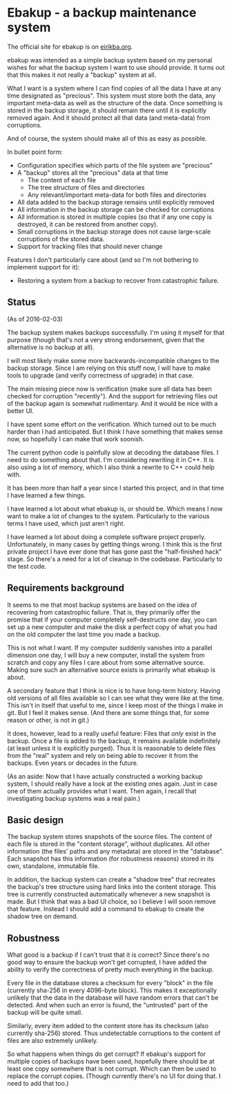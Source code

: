 Ebakup - a backup maintenance system
====================================

The official site for ebakup is on
[eirikba.org](http://eirikba.org/projects/ebakup).

ebakup was intended as a simple backup system based on my personal
wishes for what the backup system I want to use should provide. It
turns out that this makes it not really a "backup" system at all.

What I want is a system where I can find copies of all the data I have
at any time designated as "precious". This system must store both the
data, any important meta-data as well as the structure of the data.
Once something is stored in the backup storage, it should remain there
until it is explicitly removed again. And it should protect all that
data (and meta-data) from corruptions.

And of course, the system should make all of this as easy as possible.

In bullet point form:

- Configuration specifies which parts of the file system are "precious"
- A "backup" stores all the "precious" data at that time
  - The content of each file
  - The tree structure of files and directories
  - Any relevant/important meta-data for both files and directories
- All data added to the backup storage remains until explicitly removed
- All information in the backup storage can be checked for corruptions
- All information is stored in multiple copies (so that if any one
  copy is destroyed, it can be restored from another copy).
- Small corruptions in the backup storage does not cause large-scale
  corruptions of the stored data.
- Support for tracking files that should never change

Features I don't particularly care about (and so I'm not bothering to
implement support for it):

- Restoring a system from a backup to recover from catastrophic
  failure.


Status
------

(As of 2016-02-03)

The backup system makes backups successfully. I'm using it myself for
that purpose (though that's not a very strong endorsement, given that
the alternative is no backup at all).

I will most likely make some more backwards-incompatible changes to
the backup storage. Since I am relying on this stuff now, I will have
to make tools to upgrade (and verify correctness of upgrade) in that
case.

The main missing piece now is verification (make sure all data has
been checked for corruption "recently"). And the support for
retrieving files out of the backup again is somewhat rudimentary. And
it would be nice with a better UI.

I have spent some effort on the verification. Which turned out to be
much harder than I had anticipated. But I think I have something that
makes sense now, so hopefully I can make that work soonish.

The current python code is painfully slow at decoding the database
files. I need to do something about that. I'm considering rewriting it
in C++. It is also using a lot of memory, which I also think a rewrite
to C++ could help with.

It has been more than half a year since I started this project, and in
that time I have learned a few things.

I have learned a lot about what ebakup is, or should be. Which means I
now want to make a lot of changes to the system. Particularly to the
various terms I have used, which just aren't right.

I have learned a lot about doing a complete software project properly.
Unfortunately, in many cases by getting things wrong. I think this is
the first private project I have ever done that has gone past the
"half-finished hack" stage. So there's a need for a lot of cleanup in
the codebase. Particularly to the test code.


Requirements background
-----------------------

It seems to me that most backup systems are based on the idea of
recovering from catastrophic failure. That is, they primarily offer
the promise that if your computer completely self-destructs one day,
you can set up a new computer and make the disk a perfect copy of what
you had on the old computer the last time you made a backup.

This is not what I want. If my computer suddenly vanishes into a
parallel dimension one day, I will buy a new computer, install the
system from scratch and copy any files I care about from some
alternative source. Making sure such an alternative source exists is
primarily what ebakup is about.

A secondary feature that I think is nice is to have long-term history.
Having old versions of all files available so I can see what they were
like at the time. This isn't in itself that useful to me, since I keep
most of the things I make in git. But I feel it makes sense. (And
there are some things that, for some reason or other, is not in git.)

It does, however, lead to a really useful feature: Files that *only*
exist in the backup. Once a file is added to the backup, it remains
available indefinitely (at least unless it is explicitly purged). Thus
it is reasonable to delete files from the "real" system and rely on
being able to recover it from the backups. Even years or decades in
the future.

(As an aside: Now that I have actually constructed a working backup
system, I should really have a look at the existing ones again. Just
in case one of them actually provides what I want. Then again, I
recall that investigating backup systems was a real pain.)


Basic design
------------

The backup system stores snapshots of the source files. The content of
each file is stored in the "content storage", without duplicates. All
other information (the files' paths and any metadata) are stored in
the "database". Each snapshot has this information (for robustness
reasons) stored in its own, standalone, immutable file.

In addition, the backup system can create a "shadow tree" that
recreates the backup's tree structure using hard links into the
content storage. This tree is currently constructed automatically
whenever a new snapshot is made. But I think that was a bad UI choice,
so I believe I will soon remove that feature. Instead I should add a
command to ebakup to create the shadow tree on demand.


Robustness
----------

What good is a backup if I can't trust that it is correct? Since
there's no good way to ensure the backup won't get corrupted, I have
added the ability to verify the correctness of pretty much everything
in the backup.

Every file in the database stores a checksum for every "block" in the
file (currently sha-256 in every 4096-byte block). This makes it
exceptionally unlikely that the data in the database will have random
errors that can't be detected. And when such an error is found, the
"untrusted" part of the backup will be quite small.

Similarly, every item added to the content store has its checksum
(also currently sha-256) stored. Thus undetectable corruptions to the
content of files are also extremely unlikely.

So what happens when things do get corrupt? If ebakup's support for
multiple copies of backups have been used, hopefully there should be
at least one copy somewhere that is not corrupt. Which can then be
used to replace the corrupt copies. (Though currently there's no UI
for doing that. I need to add that too.)
